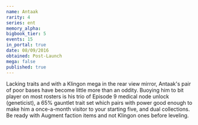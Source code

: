 ```yaml
---
name: Antaak
rarity: 4
series: ent
memory_alpha:
bigbook_tier: 5
events: 15
in_portal: true
date: 08/09/2016
obtained: Post-Launch
mega: false
published: true
---
```


Lacking traits and with a Klingon mega in the rear view mirror, Antaak's pair of poor bases have become little more than an oddity. Buoying him to bit player on most rosters is his trio of Episode 9 medical node unlock (geneticist), a 65% gauntlet trait set which pairs with power good enough to make him a once-a-month visitor to your starting five, and dual collections. Be ready with Augment faction items and not Klingon ones before leveling.
